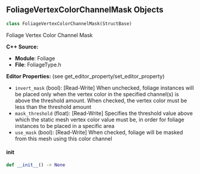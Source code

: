 ## FoliageVertexColorChannelMask Objects

```python
class FoliageVertexColorChannelMask(StructBase)
```

Foliage Vertex Color Channel Mask

**C++ Source:**

- **Module**: Foliage
- **File**: FoliageType.h

**Editor Properties:** (see get_editor_property/set_editor_property)

- ``invert_mask`` (bool):  [Read-Write] When unchecked, foliage instances will be placed only when the vertex color in the specified channel(s) is above the threshold amount.
  When checked, the vertex color must be less than the threshold amount
- ``mask_threshold`` (float):  [Read-Write] Specifies the threshold value above which the static mesh vertex color value must be, in order for foliage instances to be placed in a specific area
- ``use_mask`` (bool):  [Read-Write] When checked, foliage will be masked from this mesh using this color channel

<a id="unreal.FoliageVertexColorChannelMask.__init__"></a>

#### __init__

```python
def __init__() -> None
```

<a id="unreal.FoliageDensityFalloff"></a>